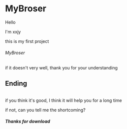 # MyBroser
<p>Hello
<p>I'm xxjy
<p>
  this is my first project
  <h6>
    MyBroser
    </h6>
  if it doesn't very well, thank you for your understanding
  </p>

## Ending
<br />
if you think it's good, I think it will help you for a long time
<br />
<p>if not, can you tell me the shortcoming?
</p>
<h5>Thanks for download</h5>
